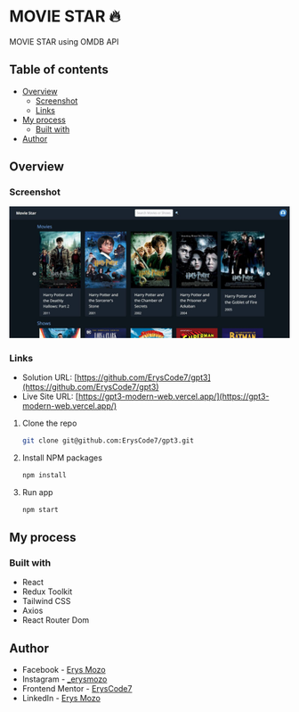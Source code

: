 # MOVIE STAR 🔥

MOVIE STAR using OMDB API

## Table of contents

- [Overview](#overview)
  - [Screenshot](#screenshot)
  - [Links](#links)
- [My process](#my-process)
  - [Built with](#built-with)
- [Author](#author)

## Overview

### Screenshot

![](./movie-star.png)

### Links

- Solution URL: [https://github.com/ErysCode7/gpt3](https://github.com/ErysCode7/gpt3)
- Live Site URL: [https://gpt3-modern-web.vercel.app/](https://gpt3-modern-web.vercel.app/)

1. Clone the repo

   ```sh
   git clone git@github.com:ErysCode7/gpt3.git
   ```

2. Install NPM packages

   ```sh
   npm install
   ```

3. Run app

   ```sh
   npm start
   ```

## My process

### Built with

- React
- Redux Toolkit
- Tailwind CSS
- Axios
- React Router Dom

## Author

- Facebook - [Erys Mozo](https://web.facebook.com/erys.mozo/)
- Instagram - [\_erysmozo](https://www.instagram.com/_erysmozo/)
- Frontend Mentor - [ErysCode7](https://www.frontendmentor.io/profile/ErysCode7)
- LinkedIn - [Erys Mozo](https://www.linkedin.com/in/erys-mozo-280190230/)
